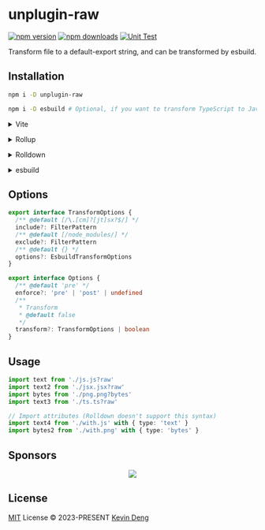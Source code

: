 # unplugin-raw

[![npm version][npm-version-src]][npm-version-href]
[![npm downloads][npm-downloads-src]][npm-downloads-href]
[![Unit Test][unit-test-src]][unit-test-href]

Transform file to a default-export string, and can be transformed by esbuild.

## Installation

```bash
npm i -D unplugin-raw

npm i -D esbuild # Optional, if you want to transform TypeScript to JavaScript
```

<details>
<summary>Vite</summary><br>

```ts
// vite.config.ts
import Raw from 'unplugin-raw/vite'

export default defineConfig({
  plugins: [Raw()],
})
```

<br></details>

<details>
<summary>Rollup</summary><br>

```ts
// rollup.config.js
import Raw from 'unplugin-raw/rollup'

export default {
  plugins: [Raw()],
}
```

<br></details>

<details>
<summary>Rolldown</summary><br>

```ts
// rolldown.config.js
import Raw from 'unplugin-raw/rolldown'

export default {
  plugins: [Raw()],
}
```

<br></details>

<details>
<summary>esbuild</summary><br>

```ts
// esbuild.config.js
import { build } from 'esbuild'

build({
  plugins: [require('unplugin-raw/esbuild')()],
})
```

<br></details>

## Options

```ts
export interface TransformOptions {
  /** @default [/\.[cm]?[jt]sx?$/] */
  include?: FilterPattern
  /** @default [/node_modules/] */
  exclude?: FilterPattern
  /** @default {} */
  options?: EsbuildTransformOptions
}

export interface Options {
  /** @default 'pre' */
  enforce?: 'pre' | 'post' | undefined
  /**
   * Transform
   * @default false
   */
  transform?: TransformOptions | boolean
}
```

## Usage

```ts
import text from './js.js?raw'
import text2 from './jsx.jsx?raw'
import bytes from './png.png?bytes'
import text3 from './ts.ts?raw'

// Import attributes (Rolldown doesn't support this syntax)
import text4 from './with.js' with { type: 'text' }
import bytes2 from './with.png' with { type: 'bytes' }
```

## Sponsors

<p align="center">
  <a href="https://cdn.jsdelivr.net/gh/sxzz/sponsors/sponsors.svg">
    <img src='https://cdn.jsdelivr.net/gh/sxzz/sponsors/sponsors.svg'/>
  </a>
</p>

## License

[MIT](./LICENSE) License © 2023-PRESENT [Kevin Deng](https://github.com/sxzz)

<!-- Badges -->

[npm-version-src]: https://img.shields.io/npm/v/unplugin-raw.svg
[npm-version-href]: https://npmjs.com/package/unplugin-raw
[npm-downloads-src]: https://img.shields.io/npm/dm/unplugin-raw
[npm-downloads-href]: https://www.npmcharts.com/compare/unplugin-raw?interval=30
[unit-test-src]: https://github.com/unplugin/unplugin-raw/actions/workflows/unit-test.yml/badge.svg
[unit-test-href]: https://github.com/unplugin/unplugin-raw/actions/workflows/unit-test.yml
